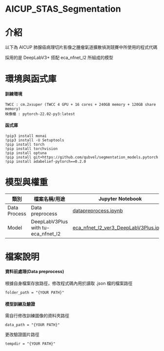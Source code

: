 # AICUP_STAS_Segmentation

# 介紹
以下為 AICUP 肺腺癌病理切片影像之腫瘤氣道擴散偵測競賽中所使用的程式代碼

採用的是 DeepLabV3+ 搭配 eca_nfnet_l2 所組成的模型

# 環境與函式庫
#### 訓練環境
```
TWCC : cm.2xsuper (TWCC 4 GPU + 16 cores + 240GB memory + 120GB share memory)
映像檔 : pytorch-22.02-py3:latest
```
#### 函式庫
```
!pip3 install monai
!pip3 install -U Setuptools
!pip install torch
!pip install torchvision
!pip install optuna
!pip install git+https://github.com/qubvel/segmentation_models.pytorch
!pip install adabelief-pytorch==0.2.0
```

# 模型與權重

類別|檔案名稱/用途|Jupyter Notebook|權重|結果圖片|
--|--|--|--|--|
Data Process|Data preprocess|[datapreprocess.ipynb](https://github.com/yungchang310514077/AICUP_STAS_Segmentation/blob/main/datapreprocess.ipynb)|-|-
Model|DeepLabV3Plus with tu-eca_nfnet_l2|[eca_nfnet_l2_ver3_DeepLabV3Plus.ipynb](https://github.com/yungchang310514077/AICUP_STAS_Segmentation/blob/main/Finally_eca_nfnet_l2_ver3_DeepLabV3Plus.ipynb)|[Weight](https://drive.google.com/file/d/1Ybb1UDdhyX1QzX-EXkuX4scclWH5Xfaj/view?usp=sharing)|[Picture_zip]([https://drive.google.com/file/d/1Ybb1UDdhyX1QzX-EXkuX4scclWH5Xfaj/view?usp=sharing](https://github.com/yungchang310514077/AICUP_STAS_Segmentation/blob/main/Picture_tu-eca_nfnet_l2_ver3_DeepLabV3Plus.zip))|

# 檔案說明
#### 資料前處理(Data preprocess)
根據自身檔案存放路徑，修改程式碼內用於讀取 .json 檔的檔案路徑
```
folder_path = "{YOUR PATH}"
```

#### 模型訓練及驗證
需自行修改訓練圖像的資料夾路徑
```
data_path = "{YOUR PATH}"
```
更改驗證圖片路徑
```
tempdir = "{YOUR PATH}" 
```
